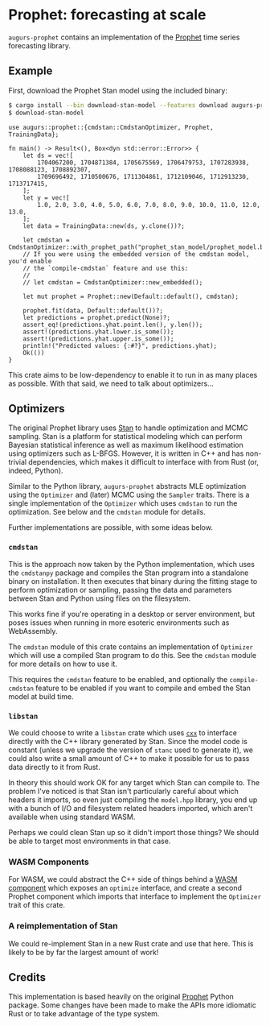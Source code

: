 # Prophet: forecasting at scale

`augurs-prophet` contains an implementation of the [Prophet]
time series forecasting library.

## Example

First, download the Prophet Stan model using the included binary:

```sh
$ cargo install --bin download-stan-model --features download augurs-prophet
$ download-stan-model
```

```rust,no_run
use augurs::prophet::{cmdstan::CmdstanOptimizer, Prophet, TrainingData};

fn main() -> Result<(), Box<dyn std::error::Error>> {
    let ds = vec![
        1704067200, 1704871384, 1705675569, 1706479753, 1707283938, 1708088123, 1708892307,
        1709696492, 1710500676, 1711304861, 1712109046, 1712913230, 1713717415,
    ];
    let y = vec![
        1.0, 2.0, 3.0, 4.0, 5.0, 6.0, 7.0, 8.0, 9.0, 10.0, 11.0, 12.0, 13.0,
    ];
    let data = TrainingData::new(ds, y.clone())?;

    let cmdstan = CmdstanOptimizer::with_prophet_path("prophet_stan_model/prophet_model.bin")?;
    // If you were using the embedded version of the cmdstan model, you'd enable
    // the `compile-cmdstan` feature and use this:
    //
    // let cmdstan = CmdstanOptimizer::new_embedded();

    let mut prophet = Prophet::new(Default::default(), cmdstan);

    prophet.fit(data, Default::default())?;
    let predictions = prophet.predict(None)?;
    assert_eq!(predictions.yhat.point.len(), y.len());
    assert!(predictions.yhat.lower.is_some());
    assert!(predictions.yhat.upper.is_some());
    println!("Predicted values: {:#?}", predictions.yhat);
    Ok(())
}
```

This crate aims to be low-dependency to enable it to run in as
many places as possible. With that said, we need to talk about
optimizers…

## Optimizers

The original Prophet library uses [Stan] to handle optimization and MCMC sampling.
Stan is a platform for statistical modeling which can perform Bayesian statistical
inference as well as maximum likelihood estimation using optimizers such as L-BFGS.
However, it is written in C++ and has non-trivial dependencies, which makes it
difficult to interface with from Rust (or, indeed, Python).

Similar to the Python library, `augurs-prophet` abstracts MLE optimization
using the `Optimizer` and (later) MCMC using the `Sampler` traits.
There is a single implementation of the `Optimizer` which uses
`cmdstan` to run the optimization. See below and the `cmdstan` module
for details.

Further implementations are possible, with some ideas below.

### `cmdstan`

This is the approach now taken by the Python implementation, which uses
the `cmdstanpy` package and compiles the Stan program into a standalone
binary on installation. It then executes that binary during the fitting
stage to perform optimization or sampling, passing the data and
parameters between Stan and Python using files on the filesystem.

This works fine if you're operating in a desktop or server environment,
but poses issues when running in more esoteric environments such as
WebAssembly.

The `cmdstan` module of this crate contains an implementation of `Optimizer`
which will use a compiled Stan program to do this. See the `cmdstan` module
for more details on how to use it.

This requires the `cmdstan` feature to be enabled, and optionally the
`compile-cmdstan` feature to be enabled if you want to compile and embed
the Stan model at build time.

### `libstan`

We could choose to write a `libstan` crate which uses [`cxx`][cxx] to
interface directly with the C++ library generated by Stan. Since the
model code is constant (unless we upgrade the version of `stanc` used to
generate it), we could also write a small amount of C++ to make it
possible for us to pass data directly to it from Rust.

In theory this should work OK for any target which Stan can compile to.
The problem I've noticed is that Stan isn't particularly careful about
which headers it imports, so even just compiling the `model.hpp` library,
you end up with a bunch of I/O and filesystem related headers imported,
which aren't available when using standard WASM.

Perhaps we could clean Stan up so it didn't import those things? We should
be able to target most environments in that case.

### WASM Components

For WASM, we could abstract the C++ side of things behind a
[WASM component] which exposes an `optimize` interface,
and create a second Prophet component which imports that
interface to implement the `Optimizer` trait of this crate.

### A reimplementation of Stan

We could re-implement Stan in a new Rust crate and use that
here. This is likely to be by far the largest amount of work!

## Credits

This implementation is based heavily on the original [Prophet] Python
package. Some changes have been made to make the APIs more idiomatic
Rust or to take advantage of the type system.

[Prophet]: https://facebook.github.io/prophet/
[Stan]: https://mc-stan.org/
[cxx]: https://cxx.rs/
[WASM component]: https://component-model.bytecodealliance.org/
